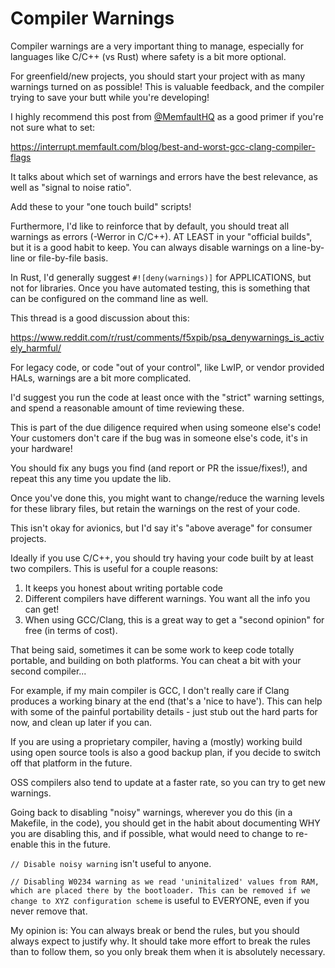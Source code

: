 # Compiler Warnings

Compiler warnings are a very important thing to manage, especially for languages like C/C++ (vs Rust) where safety is a bit more optional.

For greenfield/new projects, you should start your project with as many warnings turned on as possible! This is valuable feedback, and the compiler trying to save your butt while you're developing!

I highly recommend this post from [@MemfaultHQ](https://twitter.com/MemfaultHQ) as a good primer if you're not sure what to set:

https://interrupt.memfault.com/blog/best-and-worst-gcc-clang-compiler-flags

It talks about which set of warnings and errors have the best relevance, as well as "signal to noise ratio".

Add these to your "one touch build" scripts!

Furthermore, I'd like to reinforce that by default, you should treat all warnings as errors (-Werror in C/C++). AT LEAST in your "official builds", but it is a good habit to keep. You can always disable warnings on a line-by-line or file-by-file basis.

In Rust, I'd generally suggest `#![deny(warnings)]` for APPLICATIONS, but not for libraries. Once you have automated testing, this is something that can be configured on the command line as well.

This thread is a good discussion about this:

https://www.reddit.com/r/rust/comments/f5xpib/psa_denywarnings_is_actively_harmful/

For legacy code, or code "out of your control", like LwIP, or vendor provided HALs, warnings are a bit more complicated.

I'd suggest you run the code at least once with the "strict" warning settings, and spend a reasonable amount of time reviewing these.

This is part of the due diligence required when using someone else's code! Your customers don't care if the bug was in someone else's code, it's in your hardware!

You should fix any bugs you find (and report or PR the issue/fixes!), and repeat this any time you update the lib.

Once you've done this, you might want to change/reduce the warning levels for these library files, but retain the warnings on the rest of your code.

This isn't okay for avionics, but I'd say it's "above average" for consumer projects.

Ideally if you use C/C++, you should try having your code built by at least two compilers. This is useful for a couple reasons:

1. It keeps you honest about writing portable code
2. Different compilers have different warnings. You want all the info you can get!
3. When using GCC/Clang, this is a great way to get a "second opinion" for free (in terms of cost).

That being said, sometimes it can be some work to keep code totally portable, and building on both platforms. You can cheat a bit with your second compiler...

For example, if my main compiler is GCC, I don't really care if Clang produces a working binary at the end (that's a 'nice to have'). This can help with some of the painful portability details - just stub out the hard parts for now, and clean up later if you can.

If you are using a proprietary compiler, having a (mostly) working build using open source tools is also a good backup plan, if you decide to switch off that platform in the future.

OSS compilers also tend to update at a faster rate, so you can try to get new warnings.

Going back to disabling "noisy" warnings, wherever you do this (in a Makefile, in the code), you should get in the habit about documenting WHY you are disabling this, and if possible, what would need to change to re-enable this in the future.

`// Disable noisy warning` isn't useful to anyone.

`// Disabling W0234 warning as we read 'uninitalized' values from RAM, which are placed there by the bootloader. This can be removed if we change to XYZ configuration scheme` is useful to EVERYONE, even if you never remove that.

My opinion is: You can always break or bend the rules, but you should always expect to justify why. It should take more effort to break the rules than to follow them, so you only break them when it is absolutely necessary.
